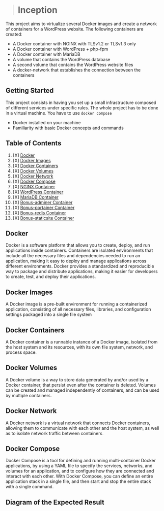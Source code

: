 > # Inception

This project aims to virtualize several Docker images and create a network of containers for a WordPress website. The following containers are created:

* A Docker container with NGINX with TLSv1.2 or TLSv1.3 only
* A Docker container with WordPress + php-fpm
* A Docker container with MariaDB
* A volume that contains the WordPress database
* A second volume that contains the WordPress website files
* A docker-network that establishes the connection between the containers

## Getting Started

This project consists in having you set up a small infrastructure composed of different
services under specific rules. The whole project has to be done in a virtual machine. You
have to use `docker compose`

* Docker installed on your machine
* Familiarity with basic Docker concepts and commands

## Table of Contents

1. [X] [Docker](#Docker)
2. [X] [Docker Images](#docker-Images)
3. [X] [Docker Containers](#docker-Containers)
4. [X] [Docker Volumes](#docker-volumes)
5. [X] [Docker Network](#docker-network)
6. [X] [Docker Compose](#docker-compose)
7. [X] [NGINX Container](https://github.com/mmasstou/Inception/tree/master/srcs/requirements/nginx)
8. [X] [WordPress Container](https://github.com/mmasstou/Inception/tree/master/srcs/requirements/wordpress)
9. [X] [MariaDB Container](https://github.com/mmasstou/Inception/tree/master/srcs/requirements/mariadb)
1. [X] [Bonus-adminer Container](https://github.com/mmasstou/Inception)
1. [X] [Bonus-portainer Container](https://github.com/mmasstou/Inception)
1. [X] [Bonus-redis Container](https://github.com/mmasstou/Inception)
1. [X] [Bonus-staticsite Container](https://github.com/mmasstou/Inception)

## Docker

 Docker is a software platform that allows you to create, deploy, and run applications inside containers. Containers are isolated environments that include all the necessary files and dependencies needed to run an application, making it easy to deploy and manage applications across different environments. Docker provides a standardized and reproducible way to package and distribute applications, making it easier for developers to create, test, and deploy their applications.

## Docker Images

A Docker image is a pre-built environment for running a containerized application, consisting of all necessary files, libraries, and configuration settings packaged into a single file system

## Docker Containers

A Docker container is a runnable instance of a Docker image, isolated from the host system and its resources, with its own file system, network, and process space.

## Docker Volumes

A Docker volume is a way to store data generated by and/or used by a Docker container, that persist even after the container is deleted. Volumes can be created and managed independently of containers, and can be used by multiple containers.

## Docker Network

A Docker network is a virtual network that connects Docker containers, allowing them to communicate with each other and the host system, as well as to isolate network traffic between containers.

## Docker Compose

Docker Compose is a tool for defining and running multi-container Docker applications, by using a YAML file to specify the services, networks, and volumes for an application, and to configure how they are connected and interact with each other. With Docker Compose, you can define an entire application stack in a single file, and then start and stop the entire stack with a single command.

## Diagram of the Expected Result
